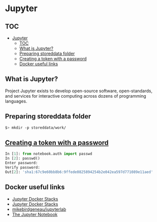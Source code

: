 # Jupyter

## TOC

- [Jupyter](#jupyter)
  - [TOC](#toc)
  - [What is Jupyter?](#what-is-jupyter)
  - [Preparing storeddata folder](#preparing-storeddata-folder)
  - [Creating a token with a password](#creating-a-token-with-a-password)
  - [Docker useful links](#docker-useful-links)

## What is Jupyter?

Project Jupyter exists to develop open-source software, open-standards, and services for interactive computing across dozens of programming languages.

## Preparing storeddata folder

```sh
$> mkdir -p storeddata/work/
```

## [Creating a token with a password](https://jupyter-notebook.readthedocs.io/en/stable/public_server.html)

```python
In [1]: from notebook.auth import passwd
In [2]: passwd()
Enter password:
Verify password:
Out[2]: 'sha1:67c9e60bb8b6:9ffede0825894254b2e042ea597d771089e11aed'
```

## Docker useful links

- [Jupyter Docker Stacks](https://jupyter-docker-stacks.readthedocs.io/en/latest/index.html)
- [Jupyter Docker Stacks](https://github.com/jupyter/docker-stacks)
- [mikebirdgeneau/jupyterlab](https://hub.docker.com/r/mikebirdgeneau/jupyterlab)
- [The Jupyter Notebook](https://jupyter-notebook.readthedocs.io/en/latest/index.html)
